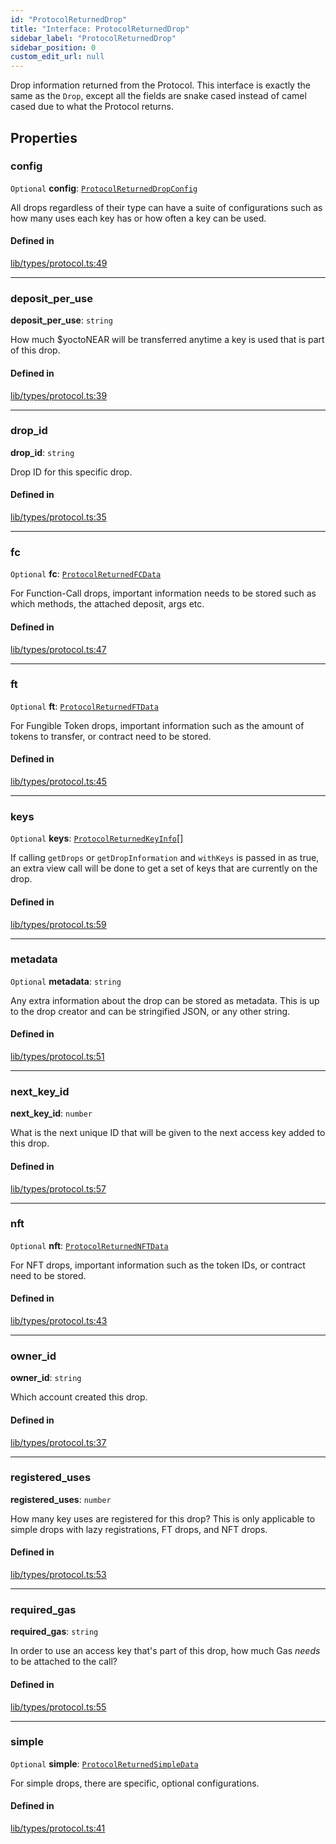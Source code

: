 ```yaml
---
id: "ProtocolReturnedDrop"
title: "Interface: ProtocolReturnedDrop"
sidebar_label: "ProtocolReturnedDrop"
sidebar_position: 0
custom_edit_url: null
---
```


Drop information returned from the Protocol. This interface is exactly the same as the `Drop`, except all the fields are
snake cased instead of camel cased due to what the Protocol returns.

## Properties

### config

 `Optional` **config**: [`ProtocolReturnedDropConfig`](ProtocolReturnedDropConfig.md)

All drops regardless of their type can have a suite of configurations such as how many uses each key has or how often a key can be used.

#### Defined in

[lib/types/protocol.ts:49](https://github.com/keypom/keypom-js/blob/9a866ee41/packages/core/src/lib/types/protocol.ts#L49)

___

### deposit\_per\_use

 **deposit\_per\_use**: `string`

How much $yoctoNEAR will be transferred anytime a key is used that is part of this drop.

#### Defined in

[lib/types/protocol.ts:39](https://github.com/keypom/keypom-js/blob/9a866ee41/packages/core/src/lib/types/protocol.ts#L39)

___

### drop\_id

 **drop\_id**: `string`

Drop ID for this specific drop.

#### Defined in

[lib/types/protocol.ts:35](https://github.com/keypom/keypom-js/blob/9a866ee41/packages/core/src/lib/types/protocol.ts#L35)

___

### fc

 `Optional` **fc**: [`ProtocolReturnedFCData`](ProtocolReturnedFCData.md)

For Function-Call drops, important information needs to be stored such as which methods, the attached deposit, args etc.

#### Defined in

[lib/types/protocol.ts:47](https://github.com/keypom/keypom-js/blob/9a866ee41/packages/core/src/lib/types/protocol.ts#L47)

___

### ft

 `Optional` **ft**: [`ProtocolReturnedFTData`](ProtocolReturnedFTData.md)

For Fungible Token drops, important information such as the amount of tokens to transfer, or contract need to be stored.

#### Defined in

[lib/types/protocol.ts:45](https://github.com/keypom/keypom-js/blob/9a866ee41/packages/core/src/lib/types/protocol.ts#L45)

___

### keys

 `Optional` **keys**: [`ProtocolReturnedKeyInfo`](ProtocolReturnedKeyInfo.md)[]

If calling `getDrops` or `getDropInformation` and `withKeys` is passed in as true, an extra view call will be done to get a set of keys that are currently on the drop.

#### Defined in

[lib/types/protocol.ts:59](https://github.com/keypom/keypom-js/blob/9a866ee41/packages/core/src/lib/types/protocol.ts#L59)

___

### metadata

 `Optional` **metadata**: `string`

Any extra information about the drop can be stored as metadata. This is up to the drop creator and can be stringified JSON, or any other string.

#### Defined in

[lib/types/protocol.ts:51](https://github.com/keypom/keypom-js/blob/9a866ee41/packages/core/src/lib/types/protocol.ts#L51)

___

### next\_key\_id

 **next\_key\_id**: `number`

What is the next unique ID that will be given to the next access key added to this drop.

#### Defined in

[lib/types/protocol.ts:57](https://github.com/keypom/keypom-js/blob/9a866ee41/packages/core/src/lib/types/protocol.ts#L57)

___

### nft

 `Optional` **nft**: [`ProtocolReturnedNFTData`](ProtocolReturnedNFTData.md)

For NFT drops, important information such as the token IDs, or contract need to be stored.

#### Defined in

[lib/types/protocol.ts:43](https://github.com/keypom/keypom-js/blob/9a866ee41/packages/core/src/lib/types/protocol.ts#L43)

___

### owner\_id

 **owner\_id**: `string`

Which account created this drop.

#### Defined in

[lib/types/protocol.ts:37](https://github.com/keypom/keypom-js/blob/9a866ee41/packages/core/src/lib/types/protocol.ts#L37)

___

### registered\_uses

 **registered\_uses**: `number`

How many key uses are registered for this drop? This is only applicable to simple drops with lazy registrations, FT drops, and NFT drops.

#### Defined in

[lib/types/protocol.ts:53](https://github.com/keypom/keypom-js/blob/9a866ee41/packages/core/src/lib/types/protocol.ts#L53)

___

### required\_gas

 **required\_gas**: `string`

In order to use an access key that's part of this drop, how much Gas *needs* to be attached to the call?

#### Defined in

[lib/types/protocol.ts:55](https://github.com/keypom/keypom-js/blob/9a866ee41/packages/core/src/lib/types/protocol.ts#L55)

___

### simple

 `Optional` **simple**: [`ProtocolReturnedSimpleData`](ProtocolReturnedSimpleData.md)

For simple drops, there are specific, optional configurations.

#### Defined in

[lib/types/protocol.ts:41](https://github.com/keypom/keypom-js/blob/9a866ee41/packages/core/src/lib/types/protocol.ts#L41)
